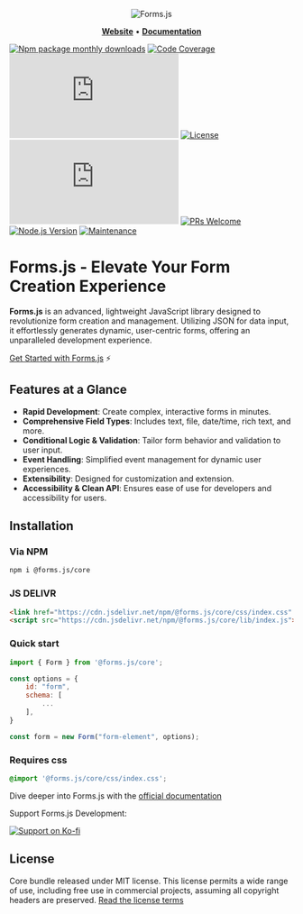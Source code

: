 <div align="center">

![Forms.js](https://formsjs.io/images/banner.png)

</div>

<p align="center">
    <a href="https://formsjs.io/"><b>Website</b></a> •
    <a href="https://formsjs.io/documentation/v1/getting-started"><b>Documentation</b></a>
</p

<div align="center">

[![Npm package monthly downloads](https://badgen.net/npm/dm/@forms.js/core)](https://npmjs.com/package/@forms.js/core)
[![Code Coverage](https://img.shields.io/badge/code_coverage-99%25-brightgreen)](https://github.com/form-js/forms.js)
[![GitHub issues](https://img.shields.io/github/issues/form-js/forms.js)](https://github.com/form-js/forms.js/issues)
[![License](https://img.shields.io/badge/license-MIT-green.svg)](https://opensource.org/licenses/MIT)
[![GitHub stars](https://img.shields.io/github/stars/form-js/forms.js)](https://github.com/form-js/forms.js/stargazers)
[![PRs Welcome](https://img.shields.io/badge/PRs-welcome-brightgreen.svg)](https://github.com/form-js/forms.js/pulls)
[![Node.js Version](https://img.shields.io/node/v/@forms.js/core)](https://nodejs.org/en/)
[![Maintenance](https://img.shields.io/maintenance/yes/2024)](https://github.com/form-js/forms.js)

</div>

# Forms.js - Elevate Your Form Creation Experience

**Forms.js** is an advanced, lightweight JavaScript library designed to revolutionize form creation and management. Utilizing JSON for data input, it effortlessly generates dynamic, user-centric forms, offering an unparalleled development experience.

[Get Started with Forms.js](https://formsjs.io/documentation/v1/getting-started) ⚡️

## Features at a Glance

- **Rapid Development**: Create complex, interactive forms in minutes.
- **Comprehensive Field Types**: Includes text, file, date/time, rich text, and more.
- **Conditional Logic & Validation**: Tailor form behavior and validation to user input.
- **Event Handling**: Simplified event management for dynamic user experiences.
- **Extensibility**: Designed for customization and extension.
- **Accessibility & Clean API**: Ensures ease of use for developers and accessibility for users.

## Installation

### Via NPM

```bash
npm i @forms.js/core
```

### JS DELIVR

```html
<link href="https://cdn.jsdelivr.net/npm/@forms.js/core/css/index.css" rel="stylesheet" />
<script src="https://cdn.jsdelivr.net/npm/@forms.js/core/lib/index.js"></script>
```

### Quick start

```js
import { Form } from '@forms.js/core';

const options = {
    id: "form",
    schema: [
        ...
    ],
}

const form = new Form("form-element", options);

```

### Requires css

```css
@import '@forms.js/core/css/index.css';
```

Dive deeper into Forms.js with the [official documentation](https://formsjs.io/documentation/v1/getting-started)


Support Forms.js Development:

[![Support on Ko-fi](https://cdn.ko-fi.com/cdn/kofi3.png?v=3)](https://ko-fi.com/formsjs)

## License

Core bundle released under MIT license. This license permits a wide range of use, including free use in commercial projects, assuming all copyright headers are preserved. [Read the license terms](https://opensource.org/license/mit/)
